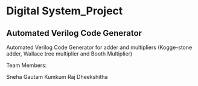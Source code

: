 # Digital System_Project
## Automated Verilog Code Generator
Automated Verilog Code Generator for adder and multipliers (Kogge-stone adder, Wallace tree multiplier and Booth Multiplier)

Team Members:

Sneha Gautam
Kumkum Raj
Dheekshitha
